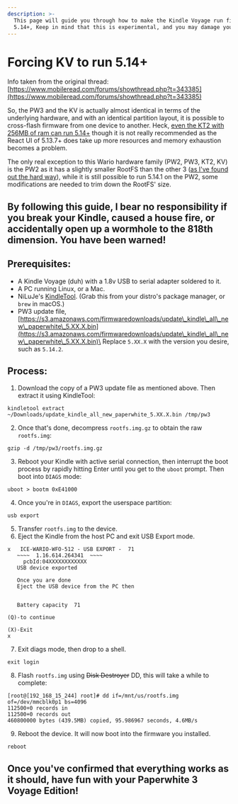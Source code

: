 ```yaml
---
description: >-
  This page will guide you through how to make the Kindle Voyage run firmware
  5.14+, Keep in mind that this is experimental, and you may damage your device.
---
```


# Forcing KV to run 5.14+

Info taken from the original thread: [https://www.mobileread.com/forums/showthread.php?t=343385](https://www.mobileread.com/forums/showthread.php?t=343385)

So, the PW3 and the KV is actually almost identical in terms of the underlying hardware, and with an identical partition layout, it is possible to cross-flash firmware from one device to another. Heck, [even the KT2 with 256MB of ram can run 5.14+](https://www.reddit.com/r/kindle/comments/qvgerd/teaching\_old\_dogs\_new\_tricks\_newest\_update/) though it is not really recommended as the React UI of 5.13.7+ does take up more resources and memory exhaustion becomes a problem.

The only real exception to this Wario hardware family (PW2, PW3, KT2, KV) is the PW2 as it has a slightly smaller RootFS than the other 3 ([as I've found out the hard way](https://www.mobileread.com/forums/showthread.php?t=348801)), while it is still possible to run 5.14.1 on the PW2, some modifications are needed to trim down the RootFS' size.

## By following this guide, I bear no responsibility if you break your Kindle, caused a house fire, or accidentally open up a wormhole to the 818th dimension. You have been warned!



## Prerequisites:

* A Kindle Voyage (duh) with a 1.8v USB to serial adapter soldered to it.
* A PC running Linux, or a Mac.&#x20;
* NiLuJe's [KindleTool](https://github.com/NiLuJe/KindleTool). (Grab this from your distro's package manager, or `brew` in macOS.)
* PW3 update file, [https://s3.amazonaws.com/firmwaredownloads/update\_kindle\_all\_new\_paperwhite\_5.XX.X.bin](https://s3.amazonaws.com/firmwaredownloads/update\_kindle\_all\_new\_paperwhite\_5.XX.X.bin)\
  Replace `5.XX.X` with the version you desire, such as `5.14.2`.

## Process:

1. Download the copy of a PW3 update file as mentioned above. Then extract it using KindleTool:

```
kindletool extract ~/Downloads/update_kindle_all_new_paperwhite_5.XX.X.bin /tmp/pw3
```

2. Once that's done, decompress `rootfs.img.gz` to obtain the raw `rootfs.img`:

```
gzip -d /tmp/pw3/rootfs.img.gz
```

3. Reboot your Kindle with active serial connection, then interrupt the boot process by rapidly hitting Enter until you get to the `uboot` prompt. Then boot into `DIAGS` mode:

```
uboot > bootm 0xE41000
```

4. Once you're in `DIAGS`, export the userspace partition:

```
usb export
```

5. Transfer `rootfs.img` to the device.
6. Eject the Kindle from the host PC and exit USB Export mode.

```
x   ICE-WARIO-WFO-512 - USB EXPORT -  71
   ~~~~  1.16.614.264341  ~~~~ 
     pcbId:04XXXXXXXXXXXX
   USB device exported
    
   Once you are done
   Eject the USB device from the PC then
 
 
   Battery capacity  71
 
(Q)-to continue  
 
(X)-Exit
x
```

7. Exit diags mode, then drop to a shell.

```
exit login
```

8. Flash `rootfs.img` using ~~Disk Destroyer~~ DD, this will take a while to complete:

```
[root@[192_168_15_244] root]# dd if=/mnt/us/rootfs.img of=/dev/mmcblk0p1 bs=4096
112500+0 records in
112500+0 records out
460800000 bytes (439.5MB) copied, 95.986967 seconds, 4.6MB/s
```

9. Reboot the device. It will now boot into the firmware you installed.

```
reboot
```



## Once you've confirmed that everything works as it should, have fun with your Paperwhite 3 Voyage Edition!
